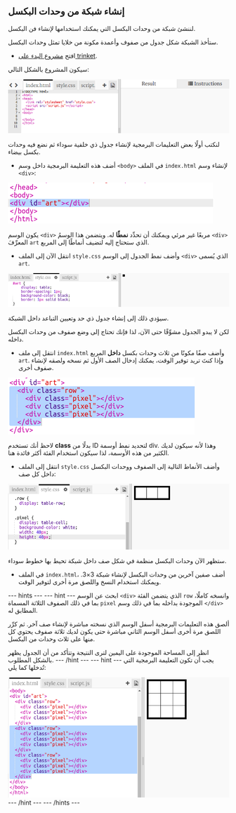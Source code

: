 ## إنشاء شبكة من وحدات البكسل

لننشئ شبكة من وحدات البكسل التي يمكنك استخدامها لإنشاء فن البكسل.

ستأخذ الشبكة شكل جدول من صفوف وأعمدة مكونة من خلايا تمثل وحدات البكسل.

+ افتح [مشروع البدء على trinket](http://jumpto.cc/web-pixel).

سيكون المشروع بالشكل التالي:

![screenshot](images/pixel-starter.png)

لنكتب أولًا بعض التعليمات البرمجية لإنشاء جدول ذي خلفية سوداء ثم نضع فيه وحدات بكسل بيضاء.

+ أضف هذه التعليمة البرمجية داخل وسم `<body>` في الملف `index.html` لإنشاء وسم `<div>`:

![screenshot](images/pixel-art-art.png)

يكون الوسم `<div>` مربعًا غير مرئي ويمكنك أن تحدِّد **نمطًا** له. ويتضمن هذا الوسمُ `<div>` المعرِّفَ `art` الذي ستحتاج إليه لتضيف أنماطًا إلى المربع.

+ انتقل الآن إلى الملف `style.css` وأضف نمط الجدول إلى الوسم `<div>` الذي يُسمى `art`.

![screenshot](images/pixel-art-style.png)

سيؤدي ذلك إلى إنشاء جدول ذي حد وتعيين التباعد داخل الشبكة.

لكن لا يبدو الجدول مشوِّقًا حتى الآن، لذا فإنك تحتاج إلى وضع صفوف من وحدات البكسل داخله.

+ انتقل إلى ملف `index.html` وأضف صفًا مكونًا من ثلاث وحدات بكسل **داخل** المربع `art`. وإذا كنتَ تريد توفير الوقت، يمكنك إدخال الصف الأول ثم نسخه ولصقه لإنشاء صفوف أخرى.

![screenshot](images/pixel-art-row.png)

لاحظ أنك تستخدم **class** بدلًا من ID لتحديد نمط أوسمة div. وهذا لأنه سيكون لديك الكثير من هذه الأوسمة، لذا سيكون استخدام الفئة أكثر فائدة هنا.

+ انتقل إلى الملف `style.css` وأضف الأنماط التالية إلى الصفوف ووحدات البكسل داخل كل صف:

![screenshot](images/pixel-art-row-style.png)

ستظهر الآن وحدات البكسل منظمة في شكل صف داخل شبكة تحيط بها خطوط سوداء.

+ في الملف `index.html`، أضف صفين آخرين من وحدات البكسل لإنشاء شبكة 3×3. ويمكنك استخدام النسخ واللصق مرة أخرى لتوفير الوقت.

--- hints ---
--- hint ---
ابحث عن الوسم `<div>` الذي يتضمن الفئة `row` وانسخه كاملًا، بما في ذلك الصفوف الثلاثة المسماة `pixel` الموجودة بداخله بما في ذلك وسم `</div>` المطابق له.

ألصق هذه التعليمات البرمجية أسفل الوسم الذي نسخته مباشرة لإنشاء صف آخر. ثم كرِّر اللصق مرة أخرى أسفل الوسم الثاني مباشرة حتى يكون لديك ثلاثة صفوف يحتوي كل منها على ثلاث وحدات من البكسل.

انظر إلى المساحة الموجودة على اليمين لترى النتيجة وتتأكد من أن الجدول يظهر بالشكل المطلوب.
--- /hint ---
--- hint ---
يجب أن تكون التعليمة البرمجية التي تُدخلها كما يلي:

![screenshot](images/pixel-art-grid-3.png)
--- /hint ---
--- /hints ---
